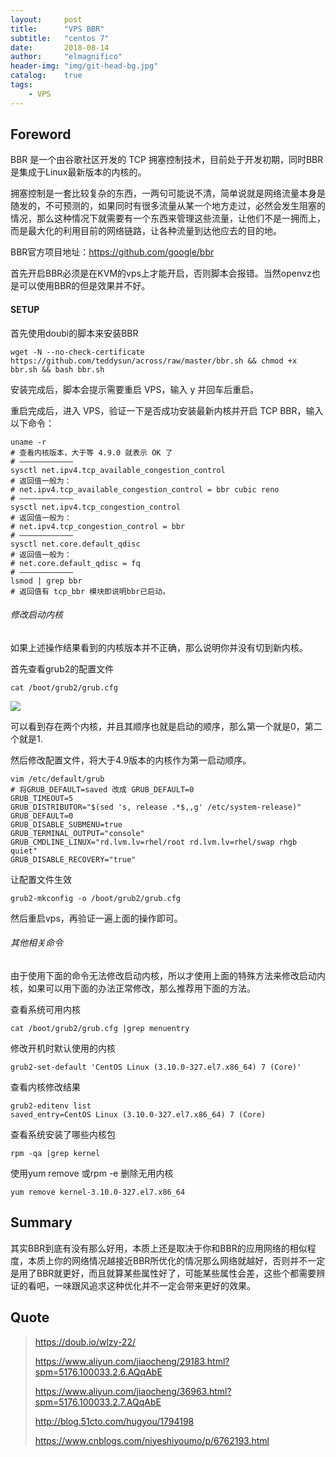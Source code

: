 ```yaml
---
layout:     post
title:      "VPS BBR"
subtitle:   "centos 7"
date:       2018-08-14
author:     "elmagnifico"
header-img: "img/git-head-bg.jpg"
catalog:    true
tags:
    - VPS
---
```


## Foreword

BBR 是一个由谷歌社区开发的 TCP 拥塞控制技术，目前处于开发初期，同时BBR是集成于Linux最新版本的内核的。

拥塞控制是一套比较复杂的东西，一两句可能说不清，简单说就是网络流量本身是随发的，不可预测的，如果同时有很多流量从某一个地方走过，必然会发生阻塞的情况，那么这种情况下就需要有一个东西来管理这些流量，让他们不是一拥而上，而是最大化的利用目前的网络链路，让各种流量到达他应去的目的地。



BBR官方项目地址：https://github.com/google/bbr

首先开启BBR必须是在KVM的vps上才能开启，否则脚本会报错。当然openvz也是可以使用BBR的但是效果并不好。


#### SETUP

首先使用doubi的脚本来安装BBR

    wget -N --no-check-certificate https://github.com/teddysun/across/raw/master/bbr.sh && chmod +x bbr.sh && bash bbr.sh

安装完成后，脚本会提示需要重启 VPS，输入 y 并回车后重启。

重启完成后，进入 VPS，验证一下是否成功安装最新内核并开启 TCP BBR，输入以下命令：

    uname -r
    # 查看内核版本，大于等 4.9.0 就表示 OK 了
    # ————————————
    sysctl net.ipv4.tcp_available_congestion_control
    # 返回值一般为：
    # net.ipv4.tcp_available_congestion_control = bbr cubic reno
    # ————————————
    sysctl net.ipv4.tcp_congestion_control
    # 返回值一般为：
    # net.ipv4.tcp_congestion_control = bbr
    # ————————————
    sysctl net.core.default_qdisc
    # 返回值一般为：
    # net.core.default_qdisc = fq
    # ————————————
    lsmod | grep bbr
    # 返回值有 tcp_bbr 模块即说明bbr已启动。

###### 修改启动内核

如果上述操作结果看到的内核版本并不正确，那么说明你并没有切到新内核。

首先查看grub2的配置文件

    cat /boot/grub2/grub.cfg

![](http://img.elmagnifico.tech:9514/static/upload/elmagnifico/5bffc41bc9697.png)

可以看到存在两个内核，并且其顺序也就是启动的顺序，那么第一个就是0，第二个就是1.

然后修改配置文件，将大于4.9版本的内核作为第一启动顺序。

    vim /etc/default/grub
    # 将GRUB_DEFAULT=saved 改成 GRUB_DEFAULT=0
    GRUB_TIMEOUT=5
    GRUB_DISTRIBUTOR="$(sed 's, release .*$,,g' /etc/system-release)"
    GRUB_DEFAULT=0
    GRUB_DISABLE_SUBMENU=true
    GRUB_TERMINAL_OUTPUT="console"
    GRUB_CMDLINE_LINUX="rd.lvm.lv=rhel/root rd.lvm.lv=rhel/swap rhgb quiet"
    GRUB_DISABLE_RECOVERY="true"

让配置文件生效

    grub2-mkconfig -o /boot/grub2/grub.cfg

然后重启vps，再验证一遍上面的操作即可。

###### 其他相关命令

由于使用下面的命令无法修改启动内核，所以才使用上面的特殊方法来修改启动内核，如果可以用下面的办法正常修改，那么推荐用下面的方法。

查看系统可用内核

    cat /boot/grub2/grub.cfg |grep menuentry

修改开机时默认使用的内核

    grub2-set-default 'CentOS Linux (3.10.0-327.el7.x86_64) 7 (Core)'

查看内核修改结果

    grub2-editenv list
    saved_entry=CentOS Linux (3.10.0-327.el7.x86_64) 7 (Core)

查看系统安装了哪些内核包

    rpm -qa |grep kernel

使用yum remove 或rpm -e 删除无用内核

    yum remove kernel-3.10.0-327.el7.x86_64

## Summary

其实BBR到底有没有那么好用，本质上还是取决于你和BBR的应用网络的相似程度，本质上你的网络情况越接近BBR所优化的情况那么网络就越好，否则并不一定是用了BBR就更好，而且就算某些属性好了，可能某些属性会差，这些个都需要辨证的看吧，一味跟风追求这种优化并不一定会带来更好的效果。

## Quote

> https://doub.io/wlzy-22/
>
> https://www.aliyun.com/jiaocheng/29183.html?spm=5176.100033.2.6.AQqAbE
>
> https://www.aliyun.com/jiaocheng/36963.html?spm=5176.100033.2.7.AQqAbE
>
> http://blog.51cto.com/hugyou/1794198
>
> https://www.cnblogs.com/niyeshiyoumo/p/6762193.html
